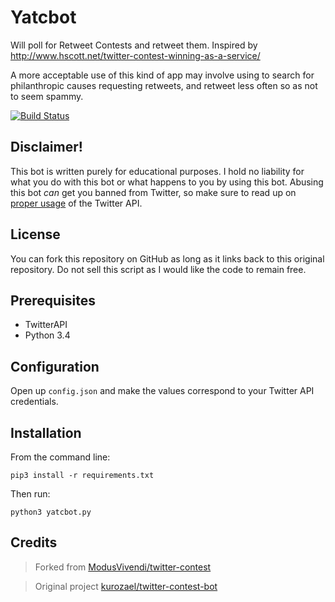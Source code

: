 # Yatcbot 
Will poll for Retweet Contests and retweet them. Inspired by http://www.hscott.net/twitter-contest-winning-as-a-service/

A more acceptable use of this kind of app may involve using to search for philanthropic causes requesting retweets, and retweet less often so as not to seem spammy.

[![Build Status](https://travis-ci.org/buluba89/Yatcbot.svg)](https://travis-ci.org/buluba89/Yatcbot)

Disclaimer!
------------

This bot is written purely for educational purposes. I hold no liability for what you do with this bot or what happens to you by using this bot. Abusing this bot *can* get you banned from Twitter, so make sure to read up on [proper usage](https://support.twitter.com/articles/76915-automation-rules-and-best-practices) of the Twitter API.

License
------------

You can fork this repository on GitHub as long as it links back to this original repository. Do not sell this script as I would like the code to remain free.

Prerequisites
------------

  * TwitterAPI
  * Python 3.4
  
Configuration
------------

Open up `config.json` and make the values correspond to your Twitter API credentials.

Installation
------------
From the command line:

	pip3 install -r requirements.txt 
	
Then run:

	python3 yatcbot.py 


Credits
-----------
>Forked from [ModusVivendi/twitter-contest](https://github.com/ModusVivendi/twitter-contest)


>Original project [kurozael/twitter-contest-bot](https://github.com/kurozael/twitter-contest-bot)

